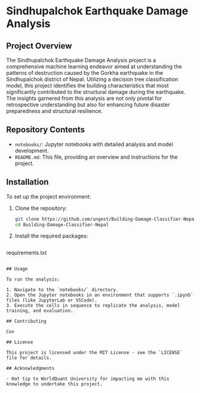 # Sindhupalchok Earthquake Damage Analysis

## Project Overview

The Sindhupalchok Earthquake Damage Analysis project is a comprehensive machine learning endeavor aimed at understanding the patterns of destruction caused by the Gorkha earthquake in the Sindhupalchok district of Nepal. Utilizing a decision tree classification model, this project identifies the building characteristics that most significantly contributed to the structural damage during the earthquake. The insights garnered from this analysis are not only pivotal for retrospective understanding but also for enhancing future disaster preparedness and structural resilience.

## Repository Contents

- `notebooks/`: Jupyter notebooks with detailed analysis and model development.
- `README.md`: This file, providing an overview and instructions for the project.

## Installation

To set up the project environment:

1. Clone the repository:
   ```sh
   git clone https://github.com/ungest/Building-Damage-Classifier-Nepal.git
   cd Building-Damage-Classifier-Nepal
   ```

2. Install the required packages:
   ```sh
requirements.txt
   ```

## Usage

To run the analysis:

1. Navigate to the `notebooks/` directory.
2. Open the Jupyter notebooks in an environment that supports `.ipynb` files (like JupyterLab or VSCode).
3. Execute the cells in sequence to replicate the analysis, model training, and evaluation.

## Contributing

Con

## License

This project is licensed under the MIT License - see the `LICENSE` file for details.

## Acknowledgments

- Hat tip to WorldQuant University for impacting me with this knowledge to undertake this project.
